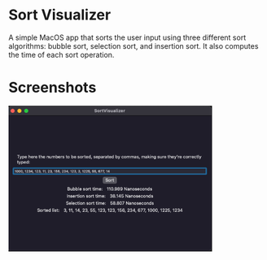 
# Sort Visualizer

A simple MacOS app that sorts the user input using three different sort algorithms: bubble sort, selection sort, and insertion sort. It also computes the time of each sort operation.

# Screenshots

<img src="./screenshots/list-sort-algorithms.png" width=400px />
